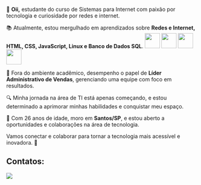👋 **Oii,**
estudante do curso de Sistemas para Internet com paixão por tecnologia e curiosidade por redes e internet.

📚 Atualmente, estou mergulhado em aprendizados sobre **Redes e Internet, HTML, CSS, JavaScript, Linux e Banco de Dados SQL**.
<img src="https://cdn.jsdelivr.net/gh/devicons/devicon/icons/html5/html5-original-wordmark.svg" width=40px> <img src="https://cdn.jsdelivr.net/gh/devicons/devicon/icons/linux/linux-original.svg" width=40px> 
<img src="https://cdn.jsdelivr.net/gh/devicons/devicon/icons/css3/css3-original-wordmark.svg" width=40px> <img src="https://cdn.jsdelivr.net/gh/devicons/devicon/icons/javascript/javascript-original.svg" width=40px>

💼 Fora do ambiente acadêmico, desempenho o papel de **Líder Administrativo de Vendas**, gerenciando uma equipe com foco em resultados.

🔍 Minha jornada na área de TI está apenas começando, e estou determinado a aprimorar minhas habilidades e conquistar meu espaço.

🌆 Com 26 anos de idade, moro em **Santos/SP**, e estou aberto a oportunidades e colaborações na área de tecnologia.

Vamos conectar e colaborar para tornar a tecnologia mais acessível e inovadora. 👋

## Contatos:

<section>
<a href="https://www.linkedin.com/in/geovannydinizmachado/" target="_blank"><img loading="lazy" src="https://img.shields.io/badge/-LinkedIn-%230077B5?style=for-the-badge&logo=linkedin&logoColor=white" target="_blank"></a>   
</section>

<!---
GeovannyDinizM/GeovannyDinizM is a ✨ special ✨ repository because its `README.md` (this file) appears on your GitHub profile.
You can click the Preview link to take a look at your changes.
--->
